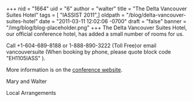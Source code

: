 +++
nid = "1664"
uid = "6"
author = "walter"
title = "The Delta Vancouver Suites Hotel"
tags = [ "IASSIST 2011",]
oldpath = "/blog/delta-vancouver-suites-hotel"
date = "2011-03-11 12:02:06 -0700"
draft = "false"
banner = "/img/blog/blog-placeholder.png"
+++
The Delta Vancouver Suites Hotel, our official conference hotel, has
added a small number of rooms for us.

Call +1-604-689-8188 or 1-888-890-3222 (Toll Free)or email
vancouversuite (When booking by phone, please quote block code
"EH1105IASS" ).


More information is on the [conference
website](http://www.rdl.sfu.ca/IASSIST/index.php/Accommodations/category/hotel_registration/).

Mary and Walter

Local Arrangements

